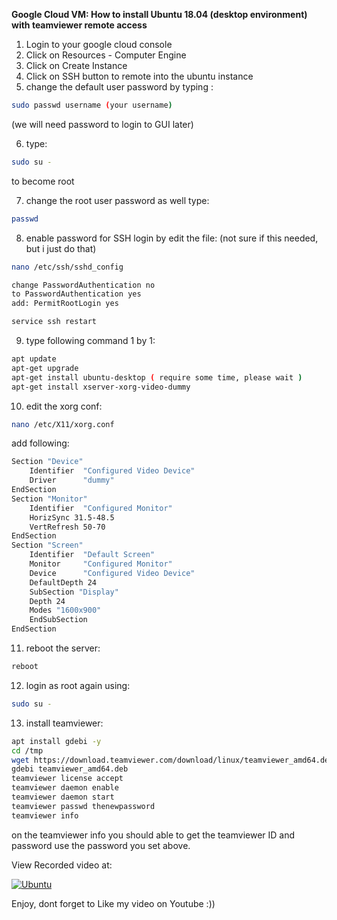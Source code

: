 **Google Cloud VM: How to install Ubuntu 18.04 (desktop environment) with teamviewer remote access**

1) Login to your google cloud console
2) Click on Resources - Computer Engine
3) Click on Create Instance
4) Click on SSH button to remote into the ubuntu instance
5) change the default user password by typing :
```bash
sudo passwd username (your username)
```
(we will need password to login to GUI later)

6) type:
```bash
sudo su -
```
   to become root

7) change the root user password as well type:
```bash
passwd
```

8) enable password for SSH login by edit the file: (not sure if this needed, but i just do that)
```bash
nano /etc/ssh/sshd_config

change PasswordAuthentication no
to PasswordAuthentication yes
add: PermitRootLogin yes

service ssh restart
```

9) type following command 1 by 1:
```bash
apt update
apt-get upgrade
apt-get install ubuntu-desktop ( require some time, please wait )
apt-get install xserver-xorg-video-dummy
```

10) edit the xorg conf:
```bash
nano /etc/X11/xorg.conf
```
add following:
```bash
Section "Device"
    Identifier  "Configured Video Device"
    Driver      "dummy"
EndSection
Section "Monitor"
    Identifier  "Configured Monitor"
    HorizSync 31.5-48.5
    VertRefresh 50-70
EndSection
Section "Screen"
    Identifier  "Default Screen"
    Monitor     "Configured Monitor"
    Device      "Configured Video Device"
    DefaultDepth 24
    SubSection "Display"
    Depth 24
    Modes "1600x900"
    EndSubSection
EndSection
```

11) reboot the server:
```bash
reboot
```
12) login as root again using:
```bash
sudo su -
```

13) install teamviewer:
```bash
apt install gdebi -y
cd /tmp
wget https://download.teamviewer.com/download/linux/teamviewer_amd64.deb
gdebi teamviewer_amd64.deb
teamviewer license accept
teamviewer daemon enable
teamviewer daemon start
teamviewer passwd thenewpassword
teamviewer info
```

on the teamviewer info you should able to get the teamviewer ID
and password use the password you set above.

View Recorded video at:

[![Ubuntu](http://img.youtube.com/vi/c8pXhTmxZRA/0.jpg)](https://youtu.be/c8pXhTmxZRA "Ubuntu")

Enjoy, dont forget to Like my video on Youtube :))
